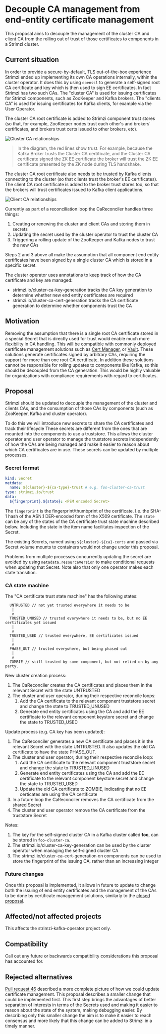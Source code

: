<!-- This template is provided as an example with sections you may wish to comment on with respect to your proposal. Add or remove sections as required to best articulate the proposal. -->

# Decouple CA management from end-entity certificate management

This proposal aims to decouple the management of the cluster CA and client CA from the rolling out of trust of those certificates to components in a Strimzi cluster.

## Current situation

In order to provide a secure-by-default, TLS out-of-the-box experience Strimzi ended up implementing its own CA operations internally, within the cluster operator.
It does this by using `openssl` to generate a self-signed root CA certificate and key which is then used to sign EE certificates.
In fact Strimzi has two such CAs.
The "cluster CA" is used for issuing certificates for Strimzi components, such as ZooKeeper and Kafka brokers.
The "clients CA" is used for issuing certificates for Kafka clients, for example via the User Operator.

The cluster CA root certificate is added to Strimzi component trust stores (so that, for example, ZooKeeper nodes trust each other's and brokers' certificates, and brokers trust certs issued to other brokers, etc).


![Cluster CA relationships](./images/073-cluster-ca.svg)

> In the diagram, the red lines show trust.
> For example, because the Kafka Broker trusts the Cluster CA certificate,
> and the Cluster CA certificate signed the ZK EE certificate
> the broker will trust the ZK EE certificate presented by the ZK node
> during TLS handshake.

The cluster CA root certificate also needs to be trusted by Kafka clients connecting to the cluster (so that clients trust the broker's EE certificates).
The client CA root certificate is added to the broker trust stores too, so that the brokers will trust certificates issued to Kafka client applications.

![Client CA relationships](./images/073-clients-ca.svg)

Currently as part of a reconciliation loop the CaReconciler handles three things:
1. Creating or renewing the cluster and client CAs and storing them in secrets
2. Updating the secret used by the cluster operator to trust the cluster CA
3. Triggering a rolling update of the ZooKeeper and Kafka nodes to trust the new CAs

Steps 2 and 3 above all make the assumption that all component end entity certificates have been signed by a single cluster CA which is stored in a specific secret.

The cluster operator uses annotations to keep track of how the CA certificate and key are managed:
* strimzi.io/cluster-ca-key-generation tracks the CA key generation to determine whether new end entity certificates are required
* strimzi.io/cluster-ca-cert-generation tracks the CA certificate generation to determine whether components trust the CA

## Motivation

Removing the assumption that there is a single root CA certificate stored in a special Secret that is directly used for trust would enable much more flexibility in CA handling.
This will be compatible with commonly deployed certificate management solutions such as [Cert Manager][cmio], or [Vault][vault].
These solutions generate certificates signed by arbitrary CAs, requiring the support for more than one root CA certificate.
In addition these solutions cannot be responsible for rolling updates to components like Kafka, so this should be decoupled from the CA generation.
This would be highly valuable for organizations with compliance requirements with regard to certificates. 

## Proposal

Strimzi should be updated to decouple the management of the cluster and clients CAs, and the consumption of those CAs by components (such as ZooKeeper, Kafka and cluster operator).

To do this we will introduce new secrets to share the CA certificates and track their lifecycle
These secrets are different from the ones that are mounted into the components to use a truststore.
This allows the cluster operator and user operator to manage the truststore secrets independently of how the CAs are being managed and make it easier to reason about which CA certificates are in use.
These secrets can be updated by multiple processes.

### Secret format

```yaml
kind: Secret
metdata:
  name: ${cluster}-${ca-type}-trust # e.g. foo-cluster-ca-trust
type: strimzi.io/trust
data:
  ${fingerprint}.${state}: <PEM encoded Secret>
```

The `fingerprint` is the fingerprint/thumbprint of the certificate. I.e. the SHA-1 hash of the ASN.1 DER-encoded form of the X509 certificate. The `state` can be any of the states of the CA certificate trust state machine described below.
Including the state in the item name facilitates inspection of the Secret.

The existing Secrets, named using `${cluster}-${ca}-certs` and passed via Secret volume mounts to containers would not change under this proposal.

Problems from multiple processes concurrently updating the secret are avoided by using `metadata.resourceVersion` to make conditional requests when updating that Secret. Note also that only one operator makes each state transition.

### CA state machine

The "CA certificate trust state machine" has the following states:

```
  UNTRUSTED // not yet trusted everywhere it needs to be 
   |
   v
  TRUSTED_UNUSED // trusted everywhere it needs to be, but no EE certificates yet issued
   |
   v
  TRUSTED_USED // trusted everywhere, EE certificates issued
   |
   v
  PHASE_OUT // trusted everywhere, but being phased out
   |
   v
  ZOMBIE // still trusted by some component, but not relied on by any party.
```

New cluster creation process:
1. The CaReconciler creates the CA certificates and places them in the relevant Secret with the state UNTRUSTED
2. The cluster and user operator, during their respective reconcile loops:
   1. Add the CA certificate to the relevant component truststore secret and change the state to TRUSTED_UNUSED
   2. Generate end entity certificates using the CA and add the EE certificate to the relevant component keystore secret and change the state to TRUSTED_USED

Update process (e.g. CA key has been updated):
1. The CaReconciler generates a new CA certificate and places it in the relevant Secret with the state UNTRUSTED. It also updates the old CA certificate to have the state PHASE_OUT.
2. The cluster and user operator, during their respective reconcile loop:
   1. Add the CA certificate to the relevant component truststore secret and change the state to TRUSTED_UNUSED
   2. Generate end entity certificates using the CA and add the EE certificate to the relevant component keystore secret and change the state to TRUSTED_USED
   3. Update the old CA certificate to ZOMBIE, indicating that no EE certicates are using the CA certificate
3. In a future loop the CaReconciler removes the CA certificate from the shared Secret
4. The cluster and user operator remove the CA certificate from the truststore Secret

Notes:
1. The key for the self-signed cluster CA in a Kafka cluster called **foo**, can be stored in `foo-cluster-ca`.
2. The strimzi.io/cluster-ca-key-generation can be used by the cluster operator when managing the self-signed cluster CA
3. The strimzi.io/cluster-ca-cert-generation on components can be used to store the fingerprint of the issuing CA, rather than an increasing integer

### Future changes

Once this proposal is implemented, it allows in future to update to change both the issuing of end entity certificates and the management of the CAs to be done by certificate management solutions, similarly to the [closed proposal][pr46].

## Affected/not affected projects

This affects the strimzi-kafka-operator project only.

## Compatibility

Call out any future or backwards compatibility considerations this proposal has accounted for.

## Rejected alternatives

[Pull request 46][pr46] described a more complete picture of how we could update certificate management.
This proposal describes a smaller change that could be implemented first.
This first step brings the advantages of better separation of interests in terms of the Secrets used and making it easier to reason about the state of the system, making debugging easier.
By describing only this smaller change the aim is to make it easier to reach consensus and more likely that this change can be added to Strimzi in a timely manner.


[cmio]: https://cert-manager.io/
[pr46]: https://github.com/strimzi/proposals/pull/46
[vault]: https://www.vaultproject.io
